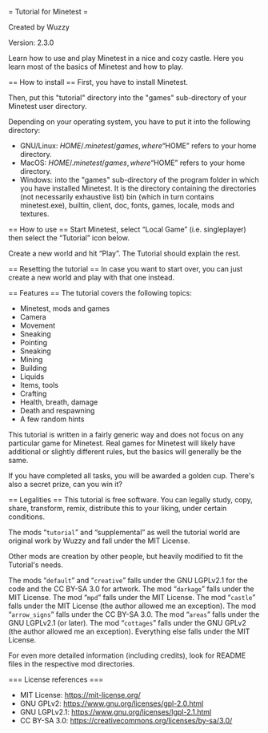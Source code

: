= Tutorial for Minetest =

Created by Wuzzy

Version: 2.3.0

Learn how to use and play Minetest in a nice and cozy castle. Here you learn most of the basics of Minetest and how to play.

== How to install ==
First, you have to install Minetest.

Then, put this "tutorial" directory into the "games" sub-directory of your Minetest user directory.

Depending on your operating system, you have to put it into the following directory:

* GNU/Linux: $HOME/.minetest/games, where “$HOME” refers to your home directory.
* MacOS: $HOME/.minetest/games, where “$HOME” refers to your home directory.
* Windows: into the "games" sub-directory of the program folder in which you have installed Minetest. It is the directory containing the directories (not necessarily exhaustive list) bin (which in turn contains minetest.exe), builtin, client, doc, fonts, games, locale, mods and textures. 


== How to use ==
Start Minetest, select “Local Game” (i.e. singleplayer) then select the “Tutorial” icon below.

Create a new world and hit “Play”. The Tutorial should explain the rest.

== Resetting the tutorial ==
In case you want to start over, you can just create a new world and play with that one instead.

== Features ==
The tutorial covers the following topics:

* Minetest, mods and games
* Camera
* Movement
* Sneaking
* Pointing
* Sneaking
* Mining
* Building
* Liquids
* Items, tools
* Crafting
* Health, breath, damage
* Death and respawning
* A few random hints

This tutorial is written in a fairly generic way and does not focus on any particular game for Minetest. Real games for Minetest will likely have additional or slightly different rules, but the basics will generally be the same.

If you have completed all tasks, you will be awarded a golden cup.
There's also a secret prize, can you win it?


== Legalities ==
This tutorial is free software. You can legally study, copy, share, transform, remix, distribute this to your liking, under certain conditions.

The mods “`tutorial`” and “supplemental” as well the tutorial world are original work by Wuzzy and fall under the MIT License.

Other mods are creation by other people, but heavily modified to fit the Tutorial's needs.

The mods “`default`” and “`creative`” falls under the GNU LGPLv2.1 for the code and the CC BY-SA 3.0 for artwork.
The mod “`darkage`” falls under the MIT License.
The mod “`mpd`” falls under the MIT License.
The mod “`castle`” falls under the MIT License (the author allowed me an exception).
The mod “`arrow_signs`” falls under the CC BY-SA 3.0.
The mod “`areas`” falls under the GNU LGPLv2.1 (or later). 
The mod “`cottages`” falls under the GNU GPLv2 (the author allowed me an exception).
Everything else falls under the MIT License.

For even more detailed information (including credits), look for README files in the respective mod directories.

=== License references ===
* MIT License: https://mit-license.org/
* GNU GPLv2: https://www.gnu.org/licenses/gpl-2.0.html
* GNU LGPLv2.1: https://www.gnu.org/licenses/lgpl-2.1.html
* CC BY-SA 3.0: https://creativecommons.org/licenses/by-sa/3.0/
